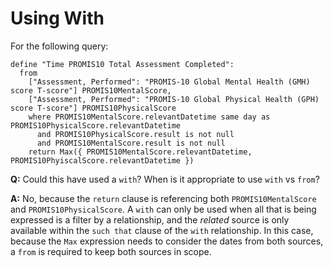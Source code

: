 # Using With

For the following query:

```
define "Time PROMIS10 Total Assessment Completed":
  from
    ["Assessment, Performed": "PROMIS-10 Global Mental Health (GMH) score T-score"] PROMIS10MentalScore,
    ["Assessment, Performed": "PROMIS-10 Global Physical Health (GPH) score T-score"] PROMIS10PhysicalScore
    where PROMIS10MentalScore.relevantDatetime same day as PROMIS10PhysicalScore.relevantDatetime
      and PROMIS10PhysicalScore.result is not null
      and PROMIS10MentalScore.result is not null
    return Max({ PROMIS10MentalScore.relevantDatetime, PROMIS10PhyiscalScore.relevantDatetime })
```

**Q:** Could this have used a `with`? When is it appropriate to use `with` vs `from`?

**A:** No, because the `return` clause is referencing both `PROMIS10MentalScore` and `PROMIS10PhysicalScore`. A `with` can only be used when all that is being expressed is a filter by a relationship, and the _related_ source is only available within the `such that` clause of the `with` relationship. In this case, because the `Max` expression needs to consider the dates from both sources, a `from` is required to keep both sources in scope.
